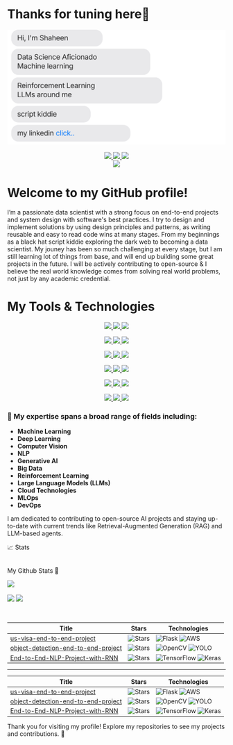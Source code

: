 # Thanks for tuning here👋

[![](https://github.com/shaheennabi/shaheennabi/blob/feature/chat.svg)](https://www.linkedin.com/in/shaheennabi/) 

<p align="center">
    <a href="https://shaheennabi.github.io">
        <img src="https://img.shields.io/badge/Website-shaheennabi.github.io-red?style=flat-square&logo=globe&logoColor=white" height="50">
    </a>  
    <a href="https://www.linkedin.com/in/shaheennabi/">
        <img src="https://img.shields.io/badge/-Linkedin-blue?style=flat-square&logo=linkedin&logoColor=white" height="50">
    </a>
    <a href="mailto:ishaheennabi333@gmail.com">
        <img src="https://img.shields.io/badge/-Email-red?style=flat-square&logo=gmail&logoColor=white" height="50">
    </a>
    <br/> 
    <a href="https://github.com/shaheennabi">
        <img src="https://github-stats-alpha.vercel.app/api?username=shaheennabi&cc=22272e&tc=37BCF6&ic=fff&bc=0000" width="800">
    </a>
</p>





# Welcome to my GitHub profile!

I’m a passionate data scientist with a strong focus on end-to-end projects and system design with software's best practices. I try to design and implement solutions by using design principles and patterns, as writing reusable and easy to read code wins at many stages. From my beginnings as a black hat script kiddie exploring the dark web to becoming a data scientist. My jouney has been so much challenging at every stage, but I am still learning lot of things from base, and will end up building some great projects in the future. I will be actively contributing to open-source & I believe the real world knowledge comes from solving real world problems, not just by any academic credential.  


# My Tools & Technologies

<p align="center">
  <a href="https://www.python.org/">
    <img src="https://img.shields.io/badge/Python-3.8+-blue.svg?style=for-the-badge&logo=python&logoColor=white" height="50">
  </a>
  <a href="https://scikit-learn.org/stable/">
    <img src="https://img.shields.io/badge/scikit--learn-F7931E?style=for-the-badge&logo=scikit-learn&logoColor=white" height="50">
  </a>
  <a href="https://www.tensorflow.org/">
    <img src="https://img.shields.io/badge/TensorFlow-FF6F00?style=for-the-badge&logo=TensorFlow&logoColor=white" height="50">
  </a>
</p>

<p align="center">
  <a href="https://pytorch.org/">
    <img src="https://img.shields.io/badge/PyTorch-EE4C2C?style=for-the-badge&logo=PyTorch&logoColor=white" height="50">
  </a>
  <a href="https://github.com/hwchase17/langchain">
    <img src="https://img.shields.io/badge/Langchain-343131?style=for-the-badge&logo=LangChain&logoColor=white" height="50">
  </a>
  <a href="https://keras.io/">
    <img src="https://img.shields.io/badge/Keras-D00000?style=for-the-badge&logo=Keras&logoColor=white" height="50">
  </a>
</p>

<p align="center">
  <a href="https://huggingface.co/">
    <img src="https://img.shields.io/badge/Hugging%20Face-FF6F00?style=for-the-badge&logo=huggingface&logoColor=white" height="50">
  </a>
  <a href="https://llamaindex.ai/">
    <img src="https://img.shields.io/badge/LlamaIndex-008000?style=for-the-badge&logo=LlamaIndex&logoColor=white" height="50">
  </a>
  <a href="https://aws.amazon.com/">
    <img src="https://img.shields.io/badge/AWS-FF9900?style=for-the-badge&logo=amazon-aws&logoColor=white" height="50">
  </a>
</p>

<p align="center">
  <a href="https://azure.microsoft.com/">
    <img src="https://img.shields.io/badge/Azure-0078D4?style=for-the-badge&logo=microsoft-azure&logoColor=white" height="50">
  </a>
  <a href="https://cloud.google.com/vertex-ai">
    <img src="https://img.shields.io/badge/Vertex%20AI-4285F4?style=for-the-badge&logo=google-cloud&logoColor=white" height="50">
  </a>
  <a href="https://opencv.org/">
    <img src="https://img.shields.io/badge/OpenCV-5C3EE8?style=for-the-badge&logo=opencv&logoColor=white" height="50">
  </a>
</p>

<p align="center">
  <a href="https://www.docker.com/">
    <img src="https://img.shields.io/badge/Docker-2496ED?style=for-the-badge&logo=docker&logoColor=white" height="50">
  </a>
  <a href="https://git-scm.com/">
    <img src="https://img.shields.io/badge/Git-F05032?style=for-the-badge&logo=git&logoColor=white" height="50">
  </a>
  <a href="https://www.jenkins.io/">
    <img src="https://img.shields.io/badge/Jenkins-D24939?style=for-the-badge&logo=jenkins&logoColor=white" height="50">
  </a>
</p>

<p align="center">
  <a href="https://github.com/features/actions">
    <img src="https://img.shields.io/badge/GitHub%20Actions-2088FF?style=for-the-badge&logo=github-actions&logoColor=white" height="50">
  </a>
  <a href="https://www.kubernetes.io/">
    <img src="https://img.shields.io/badge/Kubernetes-326CE5?style=for-the-badge&logo=kubernetes&logoColor=white" height="50">
  </a>
  <a href="https://crew.ai/">
    <img src="https://img.shields.io/badge/Crew%20AI-FF6F00?style=for-the-badge&logo=crewai&logoColor=white" height="50">
  </a>
</p>






### 🌟 My expertise spans a broad range of fields including:

- **Machine Learning**
- **Deep Learning**
- **Computer Vision**
- **NLP**
- **Generative AI**
- **Big Data**
- **Reinforcement Learning**
- **Large Language Models (LLMs)**
- **Cloud Technologies**
- **MLOps**
- **DevOps**

I am dedicated to contributing to open-source AI projects and staying up-to-date with current trends like Retrieval-Augmented Generation (RAG) and LLM-based agents.


<summary>📈 Stats</summary>
<br>

My Github Stats 👋

![](http://github-profile-summary-cards.vercel.app/api/cards/profile-details?username=shaheennabi&theme=dracula) 

![](http://github-profile-summary-cards.vercel.app/api/cards/repos-per-language?username=shaheennabi&theme=dracula) 
![](http://github-profile-summary-cards.vercel.app/api/cards/most-commit-language?username=shaheennabi&theme=dracula)

<br>

| Title | Stars | Technologies |
|--|--|--|
| [us-visa-end-to-end-project](https://github.com/shaheennabi/US-visa-machine-learning-end-to-end-project) | <img alt="Stars" src="https://img.shields.io/github/stars/shaheennabi/US-visa-machine-learning-end-to-end-project?style=flat-square&labelColor=black" width="70"/> | ![Flask](https://img.shields.io/badge/Flask-black?style=flat-square&logo=flask&height=30) ![AWS](https://img.shields.io/badge/AWS-black?style=flat-square&logo=amazonaws&height=30) |
| [object-detection-end-to-end-project](https://github.com/shaheennabi/Object_detection-End-to-End-project) | <img alt="Stars" src="https://img.shields.io/github/stars/shaheennabi/Object_detection-End-to-End-project?style=flat-square&labelColor=black" width="70" /> | ![OpenCV](https://img.shields.io/badge/OpenCV-black?style=flat-square&logo=opencv&height=30) ![YOLO](https://img.shields.io/badge/YOLO-black?style=flat-square&logo=deepvision&height=30) |
| [End-to-End-NLP-Project-with-RNN](https://github.com/shaheennabi/End-to-End-NLP-Project-with-RNN) | <img alt="Stars" src="https://img.shields.io/github/stars/shaheennabi/End-to-End-NLP-Project-with-RNN?style=flat-square&labelColor=black" width="70" /> | ![TensorFlow](https://img.shields.io/badge/TensorFlow-black?style=flat-square&logo=tensorflow&height=30) ![Keras](https://img.shields.io/badge/Keras-black?style=flat-square&logo=keras&height=30) |



---


| Title | Stars | Technologies |
|--|--|--|
| [us-visa-end-to-end-project](https://github.com/shaheennabi/US-visa-machine-learning-end-to-end-project) | <img alt="Stars" src="https://img.shields.io/github/stars/shaheennabi/US-visa-machine-learning-end-to-end-project?style=flat-square&labelColor=black" width="110" height="40"/> | ![Flask](https://img.shields.io/badge/Flask-black?style=flat-square&logo=flask&height=40) ![AWS](https://img.shields.io/badge/AWS-black?style=flat-square&logo=amazonaws&height=40) |
| [object-detection-end-to-end-project](https://github.com/shaheennabi/Object_detection-End-to-End-project) | <img alt="Stars" src="https://img.shields.io/github/stars/shaheennabi/Object_detection-End-to-End-project?style=flat-square&labelColor=black" width="110" height="40"/> | ![OpenCV](https://img.shields.io/badge/OpenCV-black?style=flat-square&logo=opencv&height=40) ![YOLO](https://img.shields.io/badge/YOLO-black?style=flat-square&logo=deepvision&height=40) |
| [End-to-End-NLP-Project-with-RNN](https://github.com/shaheennabi/End-to-End-NLP-Project-with-RNN) | <img alt="Stars" src="https://img.shields.io/github/stars/shaheennabi/End-to-End-NLP-Project-with-RNN?style=flat-square&labelColor=black" width="110" height="40"/> | ![TensorFlow](https://img.shields.io/badge/TensorFlow-black?style=flat-square&logo=tensorflow&height=40) ![Keras](https://img.shields.io/badge/Keras-black?style=flat-square&logo=keras&height=40) |


Thank you for visiting my profile! Explore my repositories to see my projects and contributions. 🚀
